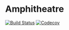 # Amphitheatre

[![Build Status](https://travis-ci.com/Affie/Amphitheatre.jl.svg?branch=master)](https://travis-ci.com/Affie/Amphitheatre.jl)
[![Codecov](https://codecov.io/gh/Affie/Amphitheatre.jl/branch/master/graph/badge.svg)](https://codecov.io/gh/Affie/Amphitheatre.jl)
